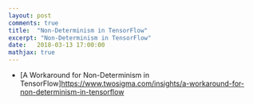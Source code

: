 ```yaml
---
layout: post
comments: true
title:  "Non-Determinism in TensorFlow"
excerpt: "Non-Determinism in TensorFlow"
date:   2018-03-13 17:00:00
mathjax: true
---
```





* [A Workaround for Non-Determinism in TensorFlow]https://www.twosigma.com/insights/a-workaround-for-non-determinism-in-tensorflow